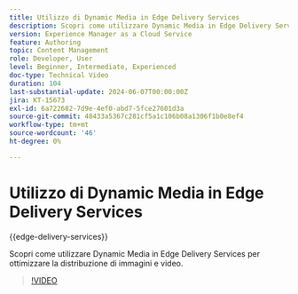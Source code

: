 ```yaml
---
title: Utilizzo di Dynamic Media in Edge Delivery Services
description: Scopri come utilizzare Dynamic Media in Edge Delivery Services per ottimizzare la distribuzione di immagini e video.
version: Experience Manager as a Cloud Service
feature: Authoring
topic: Content Management
role: Developer, User
level: Beginner, Intermediate, Experienced
doc-type: Technical Video
duration: 104
last-substantial-update: 2024-06-07T00:00:00Z
jira: KT-15673
exl-id: 6a722682-7d9e-4ef0-abd7-5fce27601d3a
source-git-commit: 48433a5367c281cf5a1c106b08a1306f1b0e8ef4
workflow-type: tm+mt
source-wordcount: '46'
ht-degree: 0%

---
```


# Utilizzo di Dynamic Media in Edge Delivery Services

{{edge-delivery-services}}

Scopri come utilizzare Dynamic Media in Edge Delivery Services per ottimizzare la distribuzione di immagini e video.

>[!VIDEO](https://video.tv.adobe.com/v/3429593/?learn=on)
